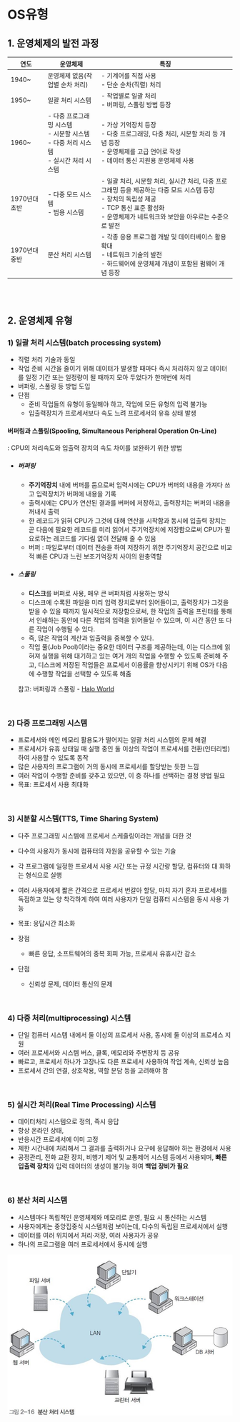 # OS유형

## 1. 운영체제의 발전 과정

| 연도          | 운영체제                                                     | 특징                                                         |
| ------------- | ------------------------------------------------------------ | ------------------------------------------------------------ |
| 1940~         | 운영체제 없음(작업별 순차 처리)                              | - 기계어를 직접 사용<br />- 단순 순차(직렬) 처리             |
| 1950~         | 일괄 처리 시스템                                             | - 작업별로 일괄 처리<br />- 버퍼링, 스풀링 방법 등장         |
| 1960~         | - 다중 프로그래밍 시스템<br />- 시분할 시스템<br />- 다중 처리 시스템<br />- 실시간 처리 시스템 | - 가상 기억장치 등장<br />- 다중 프로그래밍, 다중 처리, 시분할 처리 등 개념 등장<br />- 운영체제를 고급 언어로 작성<br />- 데이터 통신 지원용 운영체제 사용 |
| 1970년대 초반 | - 다중 모드 시스템<br />- 범용 시스템                        | - 일괄 처리, 시분할 처리, 실시간 처리, 다중 프로그래밍 등을 제공하는 다중 모드 시스템 등장<br />- 장치의 독립성 제공<br />- TCP 통신 표준 활성화<br />- 운영체제가 네트워크와 보안을 아우르는 수준으로 발전 |
| 1970년대 중반 | 분산 처리 시스템                                             | - 각종 응용 프로그램 개발 및 데이터베이스 활용 확대 <br />- 네트워크 기술의 발전<br />- 하드웨어에 운영체제 개념이 포함된 펌웨어 개념 등장 |

<br />

<br />

## 2. 운영체제 유형

### 1) 일괄 처리 시스템(batch processing system)

- 직렬 처리 기술과 동일
- 작업 준비 시간을 줄이기 위해 데이터가 발생할 때마다 즉시 처리하지 않고 데이터를 일정 기간 또는 일정량이 될 때까지 모아 두었다가 한꺼번에 처리
- 버퍼링, 스풀링 등 방법 도입
- 단점
  - 준비 작업들의 유형이 동일해야 하고, 작업에 모든 유형의 입력 불가능
  - 입출력장치가 프로세서보다 속도 느려 프로세서의 유휴 상태 발생

#### 버퍼링과 스풀링(Spooling, Simultaneous Peripheral Operation On-Line)

: CPU의 처리속도와 입출력 장치의 속도 차이를 보완하기 위한 방법

- ##### 버퍼링

  - **주기억장치** 내에 버퍼를 둠으로써 입력시에는 CPU가 버퍼의 내용을 가져다 쓰고 입력장치가 버퍼에 내용을 기록
  - 출력시에는 CPU가 연산된 결과를 버퍼에 저장하고, 출력장치는 버퍼의 내용을 꺼내서 출력
  - 한 레코드가 읽혀 CPU가 그것에 대해 연산을 시작함과 동시에 입출력 장치는 곧 다음에 필요한 레코드를 미리 읽어서 주기억장치에 저장함으로써 CPU가 필요로하는 레코드를 기다림 없이 전달해 줄 수 있음
  - 버퍼 : 파일로부터 데이터 전송을 하여 저장하기 위한 주기억장치 공간으로 비교적 빠른 CPU과 느린 보조기억장치 사이의 완충역할

- ##### 스풀링

  - **디스크**를 버퍼로 사용, 매우 큰 버퍼처럼 사용하는 방식
  - 디스크에 수록된 파일을 미리 입력 장치로부터 읽어들이고, 출력장치가 그것을 받을 수 있을 때까지 일시적으로 저장함으로써, 한 작업의 출력을 프린터를 통해서 인쇄하는 동안에 다른 작업의 입력을 읽어들일 수 있으며, 이 시간 동안 또 다른 작업이 수행될 수 있다.
  - 즉, 많은 작업의 계산과 입출력을 중복할 수 있다.
  - 작업 풀(Job Pool)이라는 중요한 데이터 구조를 제공하는데, 이는 디스크에 읽혀져 실행을 위해 대기하고 있는 여거 개의 작업을 수행할 수 있도록 준비해 주고, 디스크에 저장된 작업들은 프로세서 이용률을 향상시키기 위해 OS가 다음에 수행할 작업을 선택할 수 있도록 해줌

  참고: 버퍼링과 스풀링 - [Halo World](https://haloworld.tistory.com/103)

<br />

### 2) 다중 프로그래밍 시스템

- 프로세서와 메인 메모리 활용도가 떨어지는 일괄 처리 시스템의 문제 해결
- 프로세서가 유휴 상태일 때 실행 중인 둘 이상의 작업이 프로세서를 전환(인터리빙)하여 사용할 수 있도록 동작
- 많은 사용자의 프로그램이 거의 동시에 프로세서를 할당받는 듯한 느낌
- 여러 작업이 수행할 준비를 갖추고 있으면, 이 중 하나를 선택하는 결정 방법 필요
- 목표: 프로세서 사용 최대화

<br />

### 3) 시분할 시스템(TTS, Time Sharing System)

-  다주 프로그래밍 시스템에 프로세서 스케줄링이라는 개념을 더한 것

- 다수의 사용자가 동시에 컴퓨터의 자원을 공유할 수 있는 기술
- 각 프로그램에 일정한 프로세서 사용 시간 또는 규정 시간량 할당, 컴퓨터와 대 화하는 형식으로 실행
- 여러 사용자에게 짧은 간격으로 프로세서 번갈아 할당, 마치 자기 혼자 프로세서를 독점하고 있는 양 착각하게 하여 여러 사용자가 단일 컴퓨터 시스템을 동시 사용 가능 
- 목표: 응답시간 최소화
- 장점
  - 빠른 응답, 소프트웨어의 중복 회피 가능, 프로세서 유휴시간 감소
- 단점
  - 신뢰성 문제, 데이터 통신의 문제

<br />

### 4) 다중 처리(multiprocessing) 시스템

- 단일 컴퓨터 시스템 내에서 둘 이상의 프로세서 사용, 동시에 둘 이상의 프로세스 지원
- 여러 프로세서와 시스템 버스, 클록, 메모리와 주변장치 등 공유
- 빠르고, 프로세서 하나가 고장나도 다른 프로세서 사용하여 작업 계속, 신뢰성 높음
- 프로세서 간의 연결, 상호작용, 역할 분담 등을 고려해야 함

<br />

### 5) 실시간 처리(Real Time Processing) 시스템

- 데이터처리 시스템으로 정의, 즉시 응답
- 항상 온라인 상태, 
- 반응시간 프로세서에 이미 고정
- 제한 시간내에 처리해서 그 결과를 출력하거나 요구에 응답해야 하는 환경에서 사용
- 공정관리, 전화 교환 장치, 비행기 제어 및 교통제어 시스템 등에서 사용되며, **빠른 입출력 장치**와 입력 데이터의 생성이 불가능 하여 **백업 장비가 필요**

<br />

### 6) 분산 처리 시스템

- 시스템마다 독립적인 운영체제와 메모리로 운영, 필요 시 통신하는 시스템
- 사용자에게는 중앙집중식 시스템처럼 보이는데, 다수의 독립된 프로세서에서 실행
- 데이터를 여러 위치에서 처리·저장, 여러 사용자가 공유
- 하나의 프로그램을 여러 프로세서에서 동시에 실행

![](../img/os유형_1.jpg)

